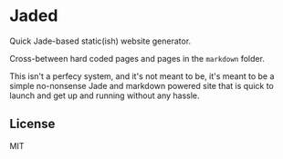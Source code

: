 # Jaded

Quick Jade-based static(ish) website generator.

Cross-between hard coded pages and pages in the `markdown` folder.

This isn't a perfecy system, and it's not meant to be, it's meant to be a simple no-nonsense Jade and markdown powered site that is quick to launch and get up and running without any hassle.

## License

MIT